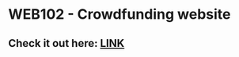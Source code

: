 # WEB102 - Crowdfunding website

## Check it out here: [LINK](https://jesusb25.github.io/Crowdfunding-Platform/)

